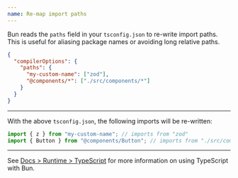 ```yaml
---
name: Re-map import paths
---
```


Bun reads the `paths` field in your `tsconfig.json` to re-write import paths. This is useful for aliasing package names or avoiding long relative paths.

```json
{
  "compilerOptions": {
    "paths": {
      "my-custom-name": ["zod"],
      "@components/*": ["./src/components/*"]
    }
  }
}
```

---

With the above `tsconfig.json`, the following imports will be re-written:

```ts
import { z } from "my-custom-name"; // imports from "zod"
import { Button } from "@components/Button"; // imports from "./src/components/Button"
```

---

See [Docs > Runtime > TypeScript](/docs/runtime/typescript) for more information on using TypeScript with Bun.
